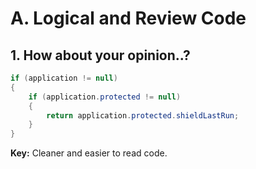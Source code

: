 # A. Logical and Review Code
## 1. How about your opinion..?
```csharp
if (application != null)
{
    if (application.protected != null)
    {
        return application.protected.shieldLastRun;
    }
}
```
**Key:** Cleaner and easier to read code.

